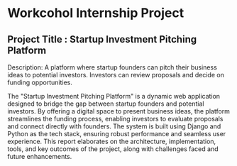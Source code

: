 # Workcohol Internship Project
## Project Title : Startup Investment Pitching Platform

Description: A platform where startup founders can pitch their business ideas to potential investors. Investors can review proposals and decide on funding opportunities.

The "Startup Investment Pitching Platform" is a dynamic web application designed to bridge the gap between startup founders and potential investors. By offering a digital space to present business ideas, the platform streamlines the funding process, enabling investors to evaluate proposals and connect directly with founders. The system is built using Django and Python as the tech stack, ensuring robust performance and seamless user experience. This report elaborates on the architecture, implementation, tools, and key outcomes of the project, along with challenges faced and future enhancements.
